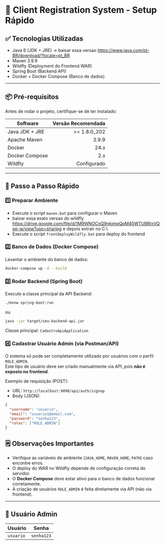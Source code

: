 
# 📝 Client Registration System - Setup Rápido

## ✅ Tecnologias Utilizadas

- Java 8 (JDK + JRE) -> baixar essa versao https://www.java.com/pt-BR/download/?locale=pt_BR
- Maven 3.9.9
- Wildfly (Deployment do Frontend WAR)
- Spring Boot (Backend API)
- Docker + Docker Compose (Banco de dados)

---

## 📦 Pré-requisitos

Antes de rodar o projeto, certifique-se de ter instalado:

| Software       | Versão Recomendada |
|----------------|-------------------:|
| Java JDK + JRE | >= 1.8.0_202       |
| Apache Maven   | 3.9.9              |
| Docker         | 24.x               |
| Docker Compose | 2.x                |
| Wildfly        | Configurado        |

---

## 🚀 Passo a Passo Rápido

### 1️⃣ Preparar Ambiente

- Execute o script `maven.bat` para configurar o Maven
- baixar essa exato versao do wildfly https://drive.google.com/file/d/1M9WNOCnQ9nkjmpQqM40WTUBRIxVQep-w/view?usp=sharing e depois extrair no C:\
- Execute o script `frontDeployWildfly.bat` para deploy do frontend

### 2️⃣ Banco de Dados (Docker Compose)

Levantar o ambiente do banco de dados:

```bash
docker-compose up -d --build
```

### 3️⃣ Rodar Backend (Spring Boot)

Execute a classe principal da API Backend:

```bash
./mvnw spring-boot:run
```
ou

```bash
java -jar target/seu-backend-api.jar
```

Classe principal: `CadastroApiApplication`

### 4️⃣ Cadastrar Usuário Admin (via Postman/API)

O sistema só pode ser completamente utilizado por usuários com o perfil `ROLE_ADMIN`.  
Este tipo de usuário deve ser criado manualmente via API, pois **não é exposto no frontend**.

Exemplo de requisição (POST):

- URL: `http://localhost:9090/api/auth/signup`
- Body (JSON):

```json
{
  "username": "usuario",
  "email": "usuario1@email.com",
  "password": "senha123",
  "roles": ["ROLE_ADMIN"]
}
```


## 🗒️ Observações Importantes

- Verifique as variáveis de ambiente (`JAVA_HOME`, `MAVEN_HOME`, `PATH`) caso encontre erros.
- O deploy do WAR no Wildfly depende de configuração correta do servidor.
- O **Docker Compose** deve estar ativo para o banco de dados funcionar corretamente.
- A criação de usuários `ROLE_ADMIN` é feita diretamente via API (não via frontend).

---

## 🔑 Usuário Admin

| Usuário | Senha     |
|---------|-----------|
| `usuario` | `senha123` |

